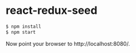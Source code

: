 # react-redux-seed

```bash
$ npm install
$ npm start
```

Now point your browser to http://localhost:8080/.
